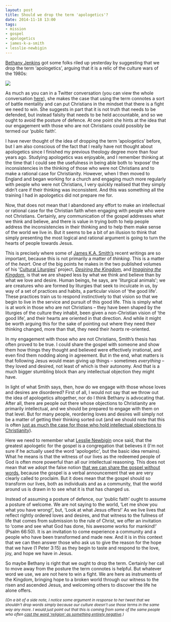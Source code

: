 ```yaml
---
layout: post
title: Should we drop the term 'apologetics'?
date: 2014-11-18 13:00
tags:
- mission
- gospel
- apologetics
- james-k-a-smith
- lesslie-newbigin
---
```

[Bethany Jenkins](http://twitter.com/BethanyJenkins) got some folks riled up yesterday by suggesting that we drop the term ‘apologetics’, arguing that it is a relic of the culture wars of the 1980s:

<a href="https://twitter.com/BethanyJenkins/status/534477936791781377"><img src="https://dl.dropboxusercontent.com/u/3897986/Jake%20Blog%20Images/Screen%20Shot%202014-11-18%20at%2006.53.47.png"></a>

As much as you can in a Twitter conversation (you can view the whole conversation [here](https://twitter.com/BethanyJenkins/status/534477936791781377)), she makes the case that using the term connotes a sort of battle mentality and can put Christians in the mindset that there is a fight we need to win. She suggests in part that it is not truth that needs to be defended, but instead falsity that needs to be held accountable, and so we ought to avoid the posture of defence. At one point she hints at the idea that our engagement with those who are not Christians could possibly be termed our ‘public faith’.

I have never thought of the idea of dropping the term ‘apologetics’ before, but I am also conscious of the fact that I really have not thought about apologetics since I finished my previous theology degree more than four years ago. Studying apologetics was enjoyable, and I remember thinking at the time that I could see the usefulness in being able both to ‘expose’ the inconsistencies in the thinking of those who were not Christians and to make a rational case for Christianity. However, when I then moved to England and began working for a church and engaging much more regularly with people who were not Christians, I very quickly realised that they simply didn’t care if their thinking was inconsistent. And this was something all the training I had in apologetics did not prepare me for.

Now, that does not mean that I abandoned any effort to make an intellectual or rational case for the Christian faith when engaging with people who were not Christians. Certainly, any communication of the gospel addresses what we think and believe, and there is value in trying both to help people address the inconsistencies in their thinking and to help them make sense of the world we live in. But it seems to be a bit of an illusion to think that simply presenting the most logical and rational argument is going to turn the hearts of people towards Jesus.

This is precisely where some of [James K.A. Smith’s](http://twitter.com/james_ka_smith) recent writings are so important, because this is not primarily a matter of *thinking*. This is a matter of the *heart*. One of the big points he makes in the two published volumes of his '[Cultural Liturgies](http://www.youtube.com/watch?v=iyVs0kW7QWU)' project, *[Desiring the Kingdom](http://www.amazon.co.uk/gp/product/0801035775/ref=as_li_qf_sp_asin_il_tl?ie=UTF8&camp=1634&creative=6738&creativeASIN=0801035775&linkCode=as2&tag=jakebeldercom-21)*, and *[Imagining the Kingdom](http://www.amazon.co.uk/gp/product/0801035783/ref=as_li_qf_sp_asin_il_tl?ie=UTF8&camp=1634&creative=6738&creativeASIN=0801035783&linkCode=as2&tag=jakebeldercom-21)*, is that we are shaped less by what we think and believe than by what we love and desire. Human beings, he says, are 'liturgical animals'; we are creatures who are formed by liturgies that seek to inculcate in us, by way of a set of practices and habits, a particular vision of 'the good life'. These practices train us to respond instinctively to that vision so that we begin to live in the service and pursuit of this good life. This is simply what is at work in those who are not Christians – they have been shaped by the liturgies of the culture they inhabit, been given a non-Christian vision of ‘the good life’, and their hearts are oriented in that direction. And while it might be worth arguing this for the sake of pointing out where they need their thinking changed, more than that, they need their *hearts* re-oriented.

In my engagement with those who are not Christians, Smith’s thesis has often proved to be true. I could share the gospel with someone and show them how things they thought and believed were effectively irrational, and even find them nodding along in agreement. But in the end, what matters is that following Jesus would mean giving up things – sometimes *everything* – they loved and desired, not least of which is their autonomy. And that is a much bigger stumbling block than any intellectual objection they might have.

In light of what Smith says, then, how do we engage with those whose loves and desires are disordered? First of all, I would not say that we throw out the idea of apologetics altogether, nor do I think Bethany is advocating that. After all, there are people out there whose objections to Christianity are primarily intellectual, and we should be prepared to engage with them on that level. But for many people, reordering loves and desires will simply not be a matter of getting their thinking sorted out (and we should note that this is often [just as much the case for those who hold intellectual objections to Christianity](http://blog.jakebelder.com/post/you-dont-convert-to-unbelief-because-of-science)).

Here we need to remember what [Lesslie Newbigin](http://en.wikipedia.org/wiki/Lesslie_Newbigin) once said, that the greatest apologetic for the gospel is a congregation that believes it (I'm not sure if he actually used the word 'apologetic', but the basic idea remains). What he means is that the witness of our lives as the redeemed people of God is often more powerful than all our intellectual reasoning. This does not mean that we adopt the false notion [that we can share the gospel without words](http://adam4d.com/gospel-telepathy/), because the gospel is a verbal announcement that we are very clearly called to proclaim. But it does mean that the gospel should so transform our lives, both as individuals and as a community, that the world around us is drawn in to see what it is that has changed us.

Instead of assuming a posture of defence, our ‘public faith’ ought to assume a posture of welcome. We are not saying to the world, ‘Let me show you what you have wrong!’, but, ‘Look at what Jesus offers!’ As we live lives that reflect rightly ordered loves and desires, and that witness to the fullness of life that comes from submission to the rule of Christ, we offer an invitation to ‘come and see what God has done, his awesome works for mankind!’ (Psalm 66:50). It is an invitation to come experience a community and a people who have been transformed and made new. And it is in this context that we can then answer those who ask us to give the reason for the hope that we have (1 Peter 3:15) as they begin to taste and respond to the love, joy, and hope we have in Jesus.

So maybe Bethany is right that we ought to drop the term. Certainly her call to move away from the posture the term connotes is helpful. But whatever word we use, we are not here to win a fight. We are here as instruments of the Kingdom, bringing hope to a broken world through our witness to the risen and ascended Jesus, and welcoming others to discover the life he alone offers.

<span style="font-size:85%"><em>(On a bit of a side note, I notice some argument in response to her tweet that we shouldn't drop words simply because our culture doesn't use those terms in the same way any more. I would just point out that this is coming from some of the same people who often <a href="http://blog.jakebelder.com/post/why-i-dont-like-the-gospel-vs.-religion-distinction">cast the word 'religion' as something entirely negative</a>.)</em></span>
